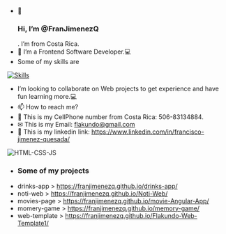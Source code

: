 - 👋 <h3>Hi, I’m @FranJimenezQ</h3>. I’m from Costa Rica.
- 👀 I’m a Frontend Software Developer.💻
- Some of my skills are 

[![Skills](https://devicons.dev.br/icons?icon=Git,HTML,JavaScript,Jenkins,Figma,Docker,CSS,Bootstrap,Angular,MongoDB,PHP,React,TypeScript,Wordpress&theme=dark)](https://devicons.dev.br/)

- I’m looking to collaborate on Web projects to get experience and have fun learning more.💻
- 📫 How to reach me?
- 📳 This is my CellPhone number from Costa Rica: 506-83134884.
- ✉ This is my Email: flakundo@gmail.com 
- 🔗 This is my linkedin link: https://www.linkedin.com/in/francisco-jimenez-quesada/

![HTML-CSS-JS](https://user-images.githubusercontent.com/37299077/130842241-346d0d13-8cb8-474f-8b13-8049e50b7d4b.jpg)

- <h3>Some of my projects </h3>
- drinks-app > https://franjimenezq.github.io/drinks-app/
- noti-web > https://franjimenezq.github.io/Noti-Web/
- movies-page > https://franjimenezq.github.io/movie-Angular-App/
- momery-game > https://franjimenezq.github.io/memory-game/
- web-template > https://franjimenezq.github.io/Flakundo-Web-Template1/



<!---
FranJimenezQ/FranJimenezQ is a ✨ special ✨ repository because its `README.md` (this file) appears on your GitHub profile.
You can click the Preview link to take a look at your changes.
--->
